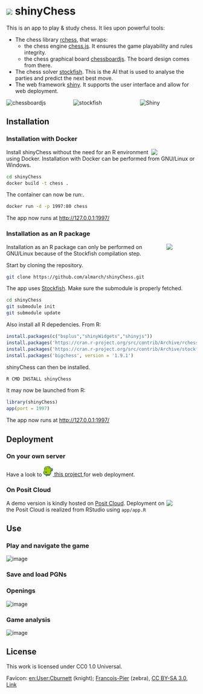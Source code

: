 # <img src="https://upload.wikimedia.org/wikipedia/commons/thumb/4/4a/Chess_Zdt45.svg/45px-Chess_Zdt45.svg.png?20170728103323" width = "50px" /> shinyChess

This is an app to play & study chess. It lies upon powerful tools:

- The chess library [rchess](https://github.com/jbkunst/rchess), that wraps:
    - the chess engine [chess.js](https://github.com/jhlywa/chess.js). It ensures the game playability and rules integrity.
    - the chess graphical board [chessboardjs](https://chessboardjs.com/). The board design comes from there.
- The chess solver [stockfish](https://github.com/official-stockfish/Stockfish). This is the AI that is used to analyse the parties and predict the next best move.
- The web framework [shiny](). It supports the user interface and allow for web deployment.

<div style="
    display: flex;
    flex-direction: row;
    justify-content: space-around;
    margin: auto;
">
    <img src="https://github.com/user-attachments/assets/3c73d0fe-169c-49da-84d0-8f5e330bd9ec" alt="chessboardjs"  width="200px">
    <img src="https://stockfishchess.org/images/logo/icon_512x512@2x.png" alt="stockfish"  width="200px">
    <img src="https://camo.githubusercontent.com/b1bcd1d17cbe316d92317dbdcfead95a3fef02332b2ac8333ea09bd91365d74e/68747470733a2f2f75706c6f61642e77696b696d656469612e6f72672f77696b6970656469612f636f6d6d6f6e732f7468756d622f622f62662f5368696e795f6865785f6c6f676f2e7376672f38303070782d5368696e795f6865785f6c6f676f2e7376672e706e67" alt="Shiny"  width="170px">
</div>

## Installation

### Installation with Docker

<img src="https://upload.wikimedia.org/wikipedia/commons/e/ea/Docker_%28container_engine%29_logo_%28cropped%29.png" width="120px" align="right"/>

Install shinyChess without the need for an R environment using Docker. Installation with Docker can be performed from GNU/Linux or Windows.

```sh
cd shinyChess
docker build -t chess .
```

The container can now be run:.

```sh
docker run -d -p 1997:80 chess
```

The app now runs at http://127.0.0.1:1997/

### Installation as an R package

<img src="https://camo.githubusercontent.com/b89c3467bd2fb1ed2452237329f6974aec62c88eb423cde6429aad2a8f2383a1/68747470733a2f2f6372616e2e722d70726f6a6563742e6f72672f526c6f676f2e737667" width="80px" align="right"/>

Installation as an R package can only be performed on GNU/Linux because of the Stockfish compilation step.

Start by cloning the repository.

```sh
git clone https://github.com/almarch/shinyChess.git
```

The app uses [Stockfish](https://stockfishchess.org/). Make sure the submodule is properly fetched.

```sh
cd shinyChess
git submodule init
git submodule update
```

Also install all R depedencies. From R:

```r
install.packages(c("bsplus","shinyWidgets","shinyjs"))
install.packages('https://cran.r-project.org/src/contrib/Archive/rchess/rchess_0.1.tar.gz', repos = NULL, type = 'source')
install.packages('https://cran.r-project.org/src/contrib/Archive/stockfish/stockfish_1.0.0.tar.gz', repos = NULL, type = 'source')
install.packages('bigchess', version = '1.9.1')
```

shinyChess can then be installed.

```sh
R CMD INSTALL shinyChess
```

It may now be launched from R:

```r
library(shinyChess)
app(port = 1997)
```

The app now runs at http://127.0.0.1:1997/

## Deployment

### On your own server

 Have a look to [<img src="https://github.com/Almarch/tamaR/raw/main/inst/www/icon.png" alt="tamaR" width="25"/> this project ](https://github.com/Almarch/tamaR?tab=readme-ov-file#4-web-deployment) for web deployment.

### On Posit Cloud

<img src="https://docs.posit.co/images/product-icons/posit-icon-fullcolor.png" width="80px" align="right"/>

A demo version is kindly hosted on [Posit Cloud](https://posit.co). Deployment on the Posit Cloud is realized from RStudio using `app/app.R`

## Use

### Play and navigate the game

![image](https://github.com/user-attachments/assets/29c5f9d9-65d0-46a9-bb1f-aa4e3442c28c)

### Save and load PGNs

### Openings
![image](https://github.com/user-attachments/assets/16e9b028-05af-4a7b-8d06-baf537cdecf7)

### Game analysis

![image](https://github.com/user-attachments/assets/06abaedd-f033-48a4-b5d4-3ef62cda434b)

## License

This work is licensed under CC0 1.0 Universal.

Favicon: <a href="https://en.wikipedia.org/wiki/User:Cburnett" class="extiw" title="en:User:Cburnett">en:User:Cburnett</a> (knight); <a href="//commons.wikimedia.org/wiki/User:Francois-Pier" title="User:Francois-Pier">Francois-Pier</a> (zebra)<span class="int-own-work" lang="en"></span>, <a href="http://creativecommons.org/licenses/by-sa/3.0/" title="Creative Commons Attribution-Share Alike 3.0">CC BY-SA 3.0</a>, <a href="https://commons.wikimedia.org/w/index.php?curid=48218187">Link</a>
